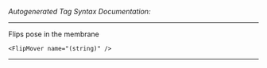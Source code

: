 _Autogenerated Tag Syntax Documentation:_

---
Flips pose in the membrane

```
<FlipMover name="(string)" />
```



---
